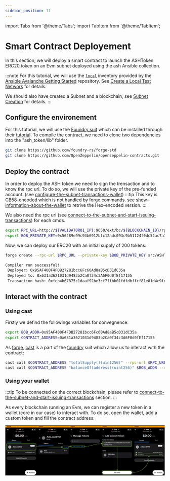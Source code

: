 ```yaml
---
sidebar_position: 11
---
```


import Tabs from '@theme/Tabs';
import TabItem from '@theme/TabItem';

# Smart Contract Deployement

In this section, we will deploy a smart contract to launch the ASHToken ERC20 token on an Evm subnet deployed using the ash Ansible collection.

:::note
For this tutorial, we will use the [`local`](https://github.com/AshAvalanche/ansible-avalanche-getting-started/tree/main/inventories/local) inventory provided by the [Ansible Avalanche Getting Started](https://github.com/AshAvalanche/ansible-avalanche-getting-started) repository. See [Create a Local Test Network](./local-test-network) for details.

We should also have created a Subnet and a blockchain, see [Subnet Creation](/docs/toolkit/ansible-avalanche-collection/tutorials/subnet-creation) for details.
:::

## Configure the environement

For this tutorial, we will use the [Foundry suit](https://github.com/foundry-rs/foundry) which can be installed through their [tutorial](https://book.getfoundry.sh/getting-started/installation).
To compile the contract, we need to clone two dependencies into the "ash_token/lib" folder.

```bash title="Command"
git clone https://github.com/foundry-rs/forge-std
git clone https://github.com/OpenZeppelin/openzeppelin-contracts.git
```

## Deploy the contract

In order to deploy the ASH token we need to sign the trensaction and to know the rpc url. To do so, we will use the private key of the pre-funded account. (see [configure-the-subnet-transactions-wallet](https://ash.center/docs/toolkit/ansible-avalanche-collection/tutorials/subnet-creation#configure-the-subnet-transactions-wallet))
:::tip
This key is CB58-encoded which is not handled by forge commands. see [show-information-about-the-wallet](https://ash.center/docs/toolkit/ash-cli/tutorials/wallet-funding#show-information-about-the-wallet) to retrive the Hex-encoded version.
:::

We also need the rpc url (see [connect-to-the-subnet-and-start-issuing-transactions](https://ash.center/docs/toolkit/ansible-avalanche-collection/tutorials/subnet-creation#connect-to-the-subnet-and-start-issuing-transactions)) for each cmds.

```bash title="Command"
export RPC_URL=http://${VALIDATOR01_IP}:9650/ext/bc/${BLOCKCHAIN_ID}/rpc
export BOB_PRIVATE_KEY=0x56289e99c94b6912bfc12adc093c9b51124f0dc54ac7a766b2bc5ccf558d8027
```

Now, we can deploy our ERC20 with an initial supply of 200 tokens:

```bash title="Command"
forge create --rpc-url $RPC_URL --private-key $BOB_PRIVATE_KEY src/ASHToken.sol:ASHToken --constructor-args 200000000000000000000
```

```bash title="Output"
Compiler run successful!
 Deployer: 0x95AF400F4FDB27281bcc6Fc60Ad8aB5cD31dC35a
 Deployed to: 0x631a3621031d9483b2Ca0f34c3A6F0d0fEf17155
 Transaction hash: 0xfeb4b67875c1daaf92be3cf7ffbb01fdfdbffcf81e81d4c9fd329397f492af99
```

## Interact with the contract

### Using cast

Firstly we defind the followings variables for convegnence:
```bash title="command"
export BOB_ADDR=0x95AF400F4FDB27281bcc6Fc60Ad8aB5cD31dC35a
export CONTRACT_ADDRESS=0x631a3621031d9483b2Ca0f34c3A6F0d0fEf17155
```

As [forge](https://book.getfoundry.sh/reference/forge/), [cast](https://book.getfoundry.sh/reference/cast/) is a part of the [foundry](https://github.com/foundry-rs/foundry) suit which allow us to interact with the contract:
```bash title="command"
cast call $CONTRACT_ADDRESS "totalSupply()(uint256)" --rpc-url $RPC_URL
cast call $CONTRACT_ADDRESS "balanceOf(address)(uint256)" $BOB_ADDR --rpc-url $RPC_URL
```

### Using your wallet

:::tip
To be connected on the correct blockchain, please refer to  [connect-to-the-subnet-and-start-issuing-transactions](http://localhost:3000/docs/toolkit/ansible-avalanche-collection/tutorials/subnet-creation#connect-to-the-subnet-and-start-issuing-transactions) section.
:::

As every blockchain running an Evm, we can register a new token in a wallet (core in our case) to interact with. To do so, open the wallet, add a custom token and fill the contract address:

![alt text](../../../../static/img/ash-workflow-ASHToken-Wallet.png)
